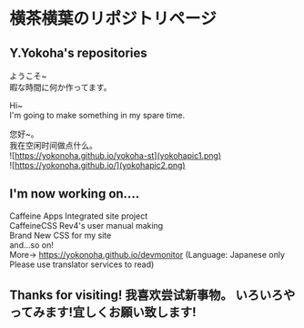 # 横茶横葉のリポジトリページ  
## Y.Yokoha's repositories  

ようこそ~  
暇な時間に何か作ってます。  

Hi~  
I'm going to make something in my spare time.  

您好~。  
我在空闲时间做点什么。  
![https://yokonoha.github.io/yokoha-st](yokohapic1.png)  
![https://yokonoha.github.io/](yokohapic2.png)  

## I'm now working on....  
Caffeine Apps Integrated site project  
CaffeineCSS Rev4's user manual making  
Brand New CSS for my site  
and...so on!  
More→ https://yokonoha.github.io/devmonitor (Language: Japanese only Please use translator services to read)  

## Thanks for visiting! 我喜欢尝试新事物。 いろいろやってみます!宜しくお願い致します!  
<!---
yokonoha/yokonoha is a ✨ special ✨ repository because its `README.md` (this file) appears on your GitHub profile.
You can click the Preview link to take a look at your changes.
--->
